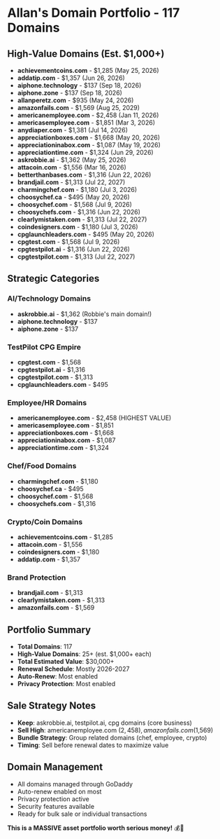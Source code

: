 # Allan's Domain Portfolio - 117 Domains

## High-Value Domains (Est. $1,000+)

- **achievementcoins.com** - $1,285 (May 25, 2026)
- **addatip.com** - $1,357 (Jun 26, 2026)
- **aiphone.technology** - $137 (Sep 18, 2026)
- **aiphone.zone** - $137 (Sep 18, 2026)
- **allanperetz.com** - $935 (May 24, 2026)
- **amazonfails.com** - $1,569 (Aug 25, 2029)
- **americanemployee.com** - $2,458 (Jan 11, 2026)
- **americasemployee.com** - $1,851 (Mar 3, 2026)
- **anydiaper.com** - $1,381 (Jul 14, 2026)
- **appreciationboxes.com** - $1,668 (May 20, 2026)
- **appreciationinabox.com** - $1,087 (May 19, 2026)
- **appreciationtime.com** - $1,324 (Jun 29, 2026)
- **askrobbie.ai** - $1,362 (May 25, 2026)
- **attacoin.com** - $1,556 (Mar 16, 2026)
- **betterthanbases.com** - $1,316 (Jun 22, 2026)
- **brandjail.com** - $1,313 (Jul 22, 2027)
- **charmingchef.com** - $1,180 (Jul 3, 2026)
- **choosychef.ca** - $495 (May 20, 2026)
- **choosychef.com** - $1,568 (Jul 9, 2026)
- **choosychefs.com** - $1,316 (Jun 22, 2026)
- **clearlymistaken.com** - $1,313 (Jul 22, 2027)
- **coindesigners.com** - $1,180 (Jul 3, 2026)
- **cpglaunchleaders.com** - $495 (May 20, 2026)
- **cpgtest.com** - $1,568 (Jul 9, 2026)
- **cpgtestpilot.ai** - $1,316 (Jun 22, 2026)
- **cpgtestpilot.com** - $1,313 (Jul 22, 2027)

## Strategic Categories

### AI/Technology Domains

- **askrobbie.ai** - $1,362 (Robbie's main domain!)
- **aiphone.technology** - $137
- **aiphone.zone** - $137

### TestPilot CPG Empire

- **cpgtest.com** - $1,568
- **cpgtestpilot.ai** - $1,316  
- **cpgtestpilot.com** - $1,313
- **cpglaunchleaders.com** - $495

### Employee/HR Domains

- **americanemployee.com** - $2,458 (HIGHEST VALUE)
- **americasemployee.com** - $1,851
- **appreciationboxes.com** - $1,668
- **appreciationinabox.com** - $1,087
- **appreciationtime.com** - $1,324

### Chef/Food Domains

- **charmingchef.com** - $1,180
- **choosychef.ca** - $495
- **choosychef.com** - $1,568
- **choosychefs.com** - $1,316

### Crypto/Coin Domains

- **achievementcoins.com** - $1,285
- **attacoin.com** - $1,556
- **coindesigners.com** - $1,180
- **addatip.com** - $1,357

### Brand Protection

- **brandjail.com** - $1,313
- **clearlymistaken.com** - $1,313
- **amazonfails.com** - $1,569

## Portfolio Summary

- **Total Domains**: 117
- **High-Value Domains**: 25+ (est. $1,000+ each)
- **Total Estimated Value**: $30,000+
- **Renewal Schedule**: Mostly 2026-2027
- **Auto-Renew**: Most enabled
- **Privacy Protection**: Most enabled

## Sale Strategy Notes

- **Keep**: askrobbie.ai, testpilot.ai, cpg domains (core business)
- **Sell High**: americanemployee.com ($2,458), amazonfails.com ($1,569)
- **Bundle Strategy**: Group related domains (chef, employee, crypto)
- **Timing**: Sell before renewal dates to maximize value

## Domain Management

- All domains managed through GoDaddy
- Auto-renew enabled on most
- Privacy protection active
- Security features available
- Ready for bulk sale or individual transactions

**This is a MASSIVE asset portfolio worth serious money!** 💰🚀
